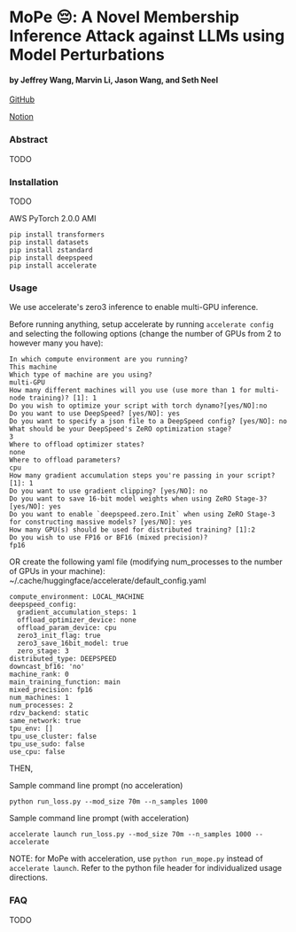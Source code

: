 # MoPe 😔: A Novel Membership Inference Attack against LLMs using Model Perturbations
#### by Jeffrey Wang, Marvin Li, Jason Wang, and Seth Neel

[GitHub](https://github.com/safr-ml-lab/llm-mi)

[Notion](https://boom-oval-dbd.notion.site/Project-Sheet-MIAs-Against-LLMs-664235d3958a40a7a43720ce6f6a90fb)

### Abstract

TODO

### Installation

TODO

AWS PyTorch 2.0.0 AMI
```
pip install transformers
pip install datasets
pip install zstandard
pip install deepspeed
pip install accelerate
```

### Usage

We use accelerate's zero3 inference to enable multi-GPU inference.

Before running anything, setup accelerate by running `accelerate config` and selecting the following options (change the number of GPUs from 2 to however many you have):
```
In which compute environment are you running?
This machine                                                                                                                                                
Which type of machine are you using?                                                                                                                        
multi-GPU                                                                                                                                                   
How many different machines will you use (use more than 1 for multi-node training)? [1]: 1                                                                  
Do you wish to optimize your script with torch dynamo?[yes/NO]:no                                                                                           
Do you want to use DeepSpeed? [yes/NO]: yes                                                                                                                 
Do you want to specify a json file to a DeepSpeed config? [yes/NO]: no                                                                                      
What should be your DeepSpeed's ZeRO optimization stage?
3                                                                                                                                                           
Where to offload optimizer states?                                                                                                                          
none                                                                                                                                                        
Where to offload parameters?                                                                                                                                
cpu                                                                                                                                                         
How many gradient accumulation steps you're passing in your script? [1]: 1                                                                                  
Do you want to use gradient clipping? [yes/NO]: no                                                                                                          
Do you want to save 16-bit model weights when using ZeRO Stage-3? [yes/NO]: yes                                                                             
Do you want to enable `deepspeed.zero.Init` when using ZeRO Stage-3 for constructing massive models? [yes/NO]: yes
How many GPU(s) should be used for distributed training? [1]:2
Do you wish to use FP16 or BF16 (mixed precision)?
fp16                                 
```
OR create the following yaml file (modifying num_processes to the number of GPUs in your machine):
~/.cache/huggingface/accelerate/default_config.yaml
```
compute_environment: LOCAL_MACHINE
deepspeed_config:
  gradient_accumulation_steps: 1
  offload_optimizer_device: none
  offload_param_device: cpu
  zero3_init_flag: true
  zero3_save_16bit_model: true
  zero_stage: 3
distributed_type: DEEPSPEED
downcast_bf16: 'no'
machine_rank: 0
main_training_function: main
mixed_precision: fp16
num_machines: 1
num_processes: 2
rdzv_backend: static
same_network: true
tpu_env: []
tpu_use_cluster: false
tpu_use_sudo: false
use_cpu: false
```

THEN,

Sample command line prompt (no acceleration)
```
python run_loss.py --mod_size 70m --n_samples 1000
```
Sample command line prompt (with acceleration)
```
accelerate launch run_loss.py --mod_size 70m --n_samples 1000 --accelerate
```

NOTE: for MoPe with acceleration, use `python run_mope.py` instead of `accelerate launch`. Refer to the python file header for individualized usage directions.

### FAQ

TODO